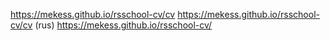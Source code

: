 https://mekess.github.io/rsschool-cv/cv
https://mekess.github.io/rsschool-cv/cv (rus)
https://mekess.github.io/rsschool-cv/
